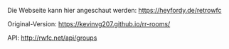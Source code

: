 Die Webseite kann hier angeschaut werden: https://heyfordy.de/retrowfc

Original-Version: https://kevinvg207.github.io/rr-rooms/

API: http://rwfc.net/api/groups
